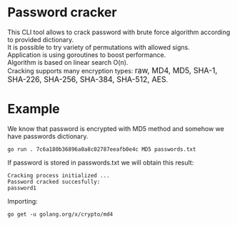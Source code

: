 # Password cracker

This CLI tool allows to crack password with brute force algorithm according to provided dictionary.  
It is possible to try variety of permutations with allowed signs.  
Application is using goroutines to boost performance.  
Algorithm is based on linear search O(n).  
Cracking supports many encryption types: <big>raw, MD4, MD5, SHA-1, SHA-226, SHA-256, SHA-384, SHA-512, AES</big>.

# Example

We know that password is encrypted with MD5 method and somehow we have passwords dictionary.

```console
go run . 7c6a180b36896a0a8c02787eeafb0e4c MD5 passwords.txt
```

If password is stored in passwords.txt we will obtain this result:

```
Cracking process initialized ...
Password cracked succesfully:
password1
```

Importing:

```
go get -u golang.org/x/crypto/md4
```
